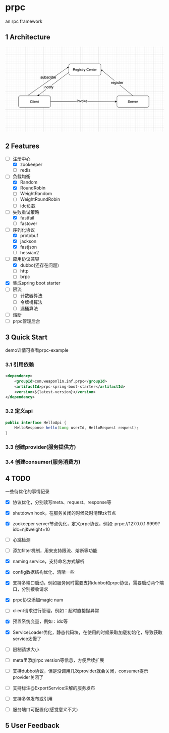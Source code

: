 # prpc
an rpc framework

## 1 Architecture

![prpc architecture](imgs/prpc-architecture.png)


## 2 Features

- [ ] 注册中心
    - [x] zookeeper
    - [ ] redis
- [ ] 负载均衡
    - [x] Random
    - [x] RoundRobin
    - [ ] WeightRandom
    - [ ] WeightRoundRobin
    - [ ] idc负载
- [ ] 失败重试策略
    - [x] fastfail
    - [ ] fastover
- [ ] 序列化协议
    - [x] protobuf
    - [x] jackson
    - [x] fastjson
    - [ ] hessian2
- [ ] 应用协议兼容
    - [x] dubbo(还存在问题)
    - [ ] http
    - [ ] brpc
- [x] 集成spring boot starter
- [ ] 限流
    - [ ] 计数器算法
    - [ ] 令牌桶算法
    - [ ] 漏桶算法
- [ ] 熔断
- [ ] prpc管理后台

## 3 Quick Start

demo详情可查看prpc-example

### 3.1 引用依赖

```xml
<dependency>
    <groupId>com.weaponlin.inf.prpc</groupId>
    <artifactId>prpc-spring-boot-starter</artifactId>
    <version>${latest-version}</version>
</dependency>
```

### 3.2 定义api
```java
public interface HelloApi {
    HelloResponse hello(Long userId, HelloRequest request);
}
```

### 3.3 创建provider(服务提供方)


### 3.4 创建consumer(服务消费方)


### 


## 4 TODO

一些待优化的事情记录

- [x] 协议优化，分别读写meta、request、response等
- [x] shutdown hook，在服务关闭的时候及时清理zk节点
- [x] zookeeper server节点优化，定义prpc协议，例如: prpc://127.0.0.1:9999?idc=nj&weight=10
- [ ] 心跳检测
- [ ] 添加filter机制，用来支持限流、熔断等功能
- [x] naming service，支持命名方式解析
- [x] config数据结构优化，清晰一些
- [x] 支持多端口启动，例如服务同时需要支持dubbo和prpc协议，需要启动两个端口，分别接收请求
- [x] prpc协议添加magic num
- [ ] client请求进行管理，例如：超时直接抛异常
- [x] 预置系统变量，例如：idc等
- [x] ServiceLoader优化，静态代码块，在使用的时候采取加载初始化，导致获取service太慢了
- [ ] 限制请求大小
- [ ] meta里添加rpc version等信息，方便后续扩展
- [ ] 支持dubbo协议，但是没调用几次provider就会关闭，consumer提示provider关闭了
- [ ] 支持标注@ExportService注解的服务发布
- [ ] 支持多包发布或引用
- [ ] 服务端口可配置化(感觉意义不大)


## 5 User Feedback


